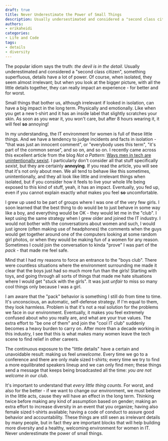 ```yaml
---
draft: true
title: Never Underestimate the Power of Small Things
description: Usually undersestimated and considered a "second class citizen", something superfluous, details have a lot of power, and they can have big impact in the long term.
authors:
- erikaheidi
categories:
- Life and Code
tags:
- details
- diversity
---
```

The popular idiom says the truth: _the devil is in the detail_. Usually underestimated and considered a "second class citizen", something superfluous, details have a lot of power. Of course, when isolated, they seem almost irrelevant; but when you look at the bigger picture, with all the little details together, they can really impact an experience - for better and for worst.

Small things that bother us, although irrelevant if looked in isolation, can have a big impact in the long term. Physically and emotionally. Like when you get a new t-shirt and it has an inside label that slightly scratches your skin. As soon as you wear it, you won't care, but after 8 hours wearing it, it will feel **so** annoying!

In my understanding, the IT environment for women is full of these little things. And we have a tendency to judge incidents and facts in isolation - "that was just an innocent comment", or "everybody uses this term", "it's part of the common sense", and so on, and so on. I recently came across this excellent article from the blog _Not a Pattern_: [Ways men in tech are unintentionally sexist](http://notapattern.net/2014/10/14/ways-men-in-tech-are-unintentionally-sexist/). I particularly don't consider all that stuff specifically _sexist_, but they are certainly **annoying**. If you read the article, you will see that it's not only about men. We all tend to behave like this sometimes, unintentionally, and they all look like little and irrelevant things when isolated, but if you consider how it feels to live your whole life being exposed to this kind of stuff, yeah, it has an impact. Eventually, you fed up, even if you cannot explain exactly _what_ makes you feel **so** uncomfortable.

I grew up used to be part of groups where I was one of the very few girls. I soon learned that the best thing to do would be to just behave in some way like a boy, and everything would be OK - they would let me in the "club". I kept using the same strategy when I grew older and joined the IT industry. I would not bother with the conversations about women and such, I would just ignore (often making use of headphones) the comments when the guys would get together around one of the computers looking at some random girl photos, or when they would be making fun of a women for any reason. Sometimes I could join the conversation to kinda "prove" I was part of the _pack_ - that made me feel safe. 

Mind that I had my reasons to force an entrance to the "boys club". There were countless situations where the environment surrounding me made it clear that the boys just had so much more fun than the girls! Starting with toys, and going through all sorts of things that made me hate situations where I would get "stuck with the girls". It was just _unfair_ to miss so many cool things only because I was a girl.

I am aware that the "pack" behavior is something I still do from time to time. It's unconscious, an automatic, self-defense strategy. If I'm equal to them, they look harmless. Problem is that it's not a real solution for the problems we face in our environment. Eventually, it makes you feel extremely confused about who you really are, and what are your true values. The extra effort to "be one of them" and join the "cool IT club" suddenly becomes a heavy burden to carry on. After more than a decade working in this industry, I see that this is what makes many women leave the tech scene to find relief in other careers. 

The continuous exposure to the "little details" have a certain and unavoidable result: making us feel _unwelcome_. Every time we go to a conference and there are only male sized t-shirts; every time we try to find a more equilibrated speakers lineup and we can only find men; these things send a message that keeps being broadcasted all the time: _you are not welcome in our club_.

It's important to understand that _every little thing counts_. For worst, and also for the better - if we want to change our environment, we must believe in the little acts, cause they will have an effect in the long term. Thinking twice before making any kind of assumption based on gender; making an extra effort to increase diversity in an event that you organize; having also female sized t-shirts available; having a code of conduct to assure good behavior and accountability. These things are still seen as irrelevant details by many people, but in fact they are important blocks that will help building more diversity and a healthy, welcoming environment for women in IT. Never underestimate the power of small things.
